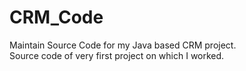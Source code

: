 # CRM_Code
Maintain Source Code for my Java based CRM project.
<br>
Source code of very first project on which I worked.

